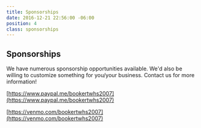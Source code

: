 ```yaml
---
title: Sponsorships
date: 2016-12-21 22:56:00 -06:00
position: 4
class: sponsorships
---
```


## Sponsorships

We have numerous sponsorship opportunities available. We'd also be willing to customize something for you/your business. Contact us for more information!

[https://www.paypal.me/bookertwhs2007](https://www.paypal.me/bookertwhs2007)

[https://venmo.com/bookertwhs2007](https://venmo.com/bookertwhs2007)